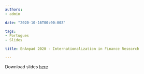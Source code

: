 ```yaml
---
authors:
- admin

date: "2020-10-16T00:00:00Z"

tags: 
- Portugues
- Slides

title: EnAnpad 2020 - Internationalization in Finance Research 

---
```


Download slides [here](https://zenodo.org/record/4096078)

